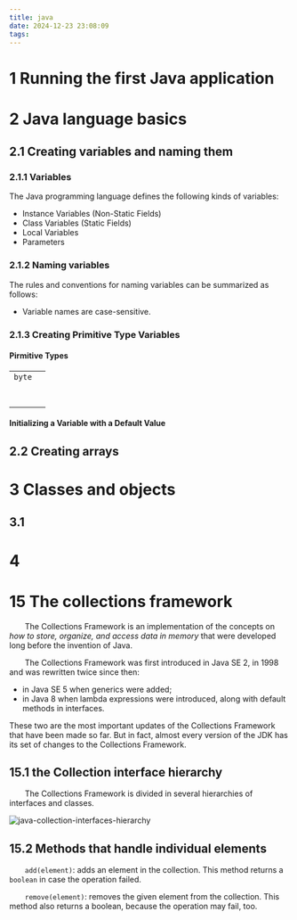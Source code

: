 ```yaml
---
title: java
date: 2024-12-23 23:08:09
tags:
---
```


# 1 Running the first Java application

# 2 Java language basics

## 2.1 Creating variables and naming them

### 2.1.1 Variables

The Java programming language defines the following kinds of variables:

* Instance Variables (Non-Static Fields)
* Class Variables (Static Fields)
* Local Variables
* Parameters

### 2.1.2 Naming variables

The rules and conventions for naming variables can be summarized as follows:

* Variable names are case-sensitive.

### 2.1.3 Creating Primitive Type Variables

#### Pirmitive Types

| | |
|:---:|:-----|
| `byte` | |
|     | |
|     | |
|     | |
|     | |
|     | |
|     | |
|     | |

#### Initializing a Variable with a Default Value

## 2.2 Creating arrays

# 3 Classes and objects

## 3.1 

# 4 

# 15 The collections framework

&emsp;&emsp;The Collections Framework is an implementation of the concepts on *how to store, organize, and access data in memory* that were developed long before the invention of Java.

&emsp;&emsp;The Collections Framework was first introduced in Java SE 2, in 1998 and was rewritten twice since then:

* in Java SE 5 when generics were added;
* in Java 8 when lambda expressions were introduced, along with default methods in interfaces.

These two are the most important updates of the Collections Framework that have been made so far. But in fact, almost every version of the JDK has its set of changes to the Collections Framework.

## 15.1 the Collection interface hierarchy

&emsp;&emsp;The Collections Framework is divided in several hierarchies of interfaces and classes.

![java-collection-interfaces-hierarchy](./assets/java-collection-interfaces-hierarchy.png)

## 15.2 Methods that handle individual elements

&emsp;&emsp;`add(element)`: adds an element in the collection. This method returns a `boolean` in case the operation failed. 

&emsp;&emsp;`remove(element)`: removes the given element from the collection. This method also returns a boolean, because the operation may fail, too. 





